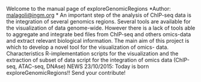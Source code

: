 Welcome to the manual page of exploreGenomicRegions
*Author: malagoli@ingm.org *
An important step of the analysis of ChIP-seq data is the integration of several genomics regions. Several tools are available for the visualization of data genome-wide. However there is a lack of tools able to aggregate and integrate bed files from ChIP-seq and others omics-data and extract relevant biological information. The main aim of this project is which to develop a novel tool for the visualization of omics- data.
Characteristics
R-implementation
scripts for the visualization and the extraction of subset of data
script for the integration of omics data (ChIP-seq, ATAC-seq, DNAse)
NEWS
23/10/2015: Today is born exploreGenomicRegions!! Send your contribute!
